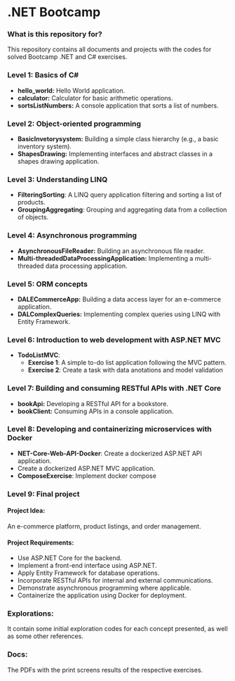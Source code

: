 # .NET Bootcamp #

### What is this repository for? ###
This repository contains all documents and projects with the codes for solved Bootcamp .NET and C# exercises.

### Level 1: Basics of C# ###
* **hello_world:** Hello World application.
* **calculator:** Calculator for basic arithmetic operations.
* **sortsListNumbers:** A console application that sorts a list of numbers.

### Level 2: Object-oriented programming ###
* **BasicInvetorysystem:** Building a simple class hierarchy (e.g., a basic inventory system).
* **ShapesDrawing:** Implementing interfaces and abstract classes in a shapes drawing application.

### Level 3: Understanding LINQ ###
* **FilteringSorting**: A LINQ query application filtering and sorting a list of products.
* **GroupingAggregating**: Grouping and aggregating data from a collection of objects.

### Level 4: Asynchronous programming ###
* **AsynchronousFileReader:** Building an asynchronous file reader.
* **Multi-threadedDataProcessingApplication:** Implementing a multi-threaded data processing application.

### Level 5: ORM concepts ###
* **DALECommerceApp:** Building a data access layer for an e-commerce application.
* **DALComplexQueries:** Implementing complex queries using LINQ with Entity Framework.

### Level 6: Introduction to web development with ASP.NET MVC ###
* **TodoListMVC**:
    - **Exercise 1**: A simple to-do list application following the MVC pattern.
    - **Exercise 2**: Create a task with data anotations and model validation

### Level 7: Building and consuming RESTful APIs with .NET Core ###
* **bookApi:** Developing a RESTful API for a bookstore.
* **bookClient:** Consuming APIs in a console application.

### Level 8: Developing and containerizing microservices with Docker ###
* **NET-Core-Web-API-Docker**: Create a dockerized ASP.NET API application.
* Create a dockerized ASP.NET MVC application.
* **ComposeExercise**: Implement docker compose

### Level 9: Final project ###
#### Project Idea: ####

An e-commerce platform, product listings, and order management.

#### Project Requirements: ####

* Use ASP.NET Core for the backend.
* Implement a front-end interface using ASP.NET.
* Apply Entity Framework for database operations.
* Incorporate RESTful APIs for internal and external communications.
* Demonstrate asynchronous programming where applicable.
* Containerize the application using Docker for deployment.

### Explorations:  ###
It contain some initial exploration codes for each concept presented, as well as some other references.

### Docs:  ###
The PDFs with the print screens results of the respective exercises.
